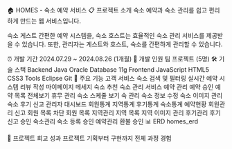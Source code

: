 🏠 HOMES - 숙소 예약 서비스
📋 프로젝트 소개
숙소 예약과 숙소 관리를 쉽고 편리하게 만드는 웹 서비스입니다.

숙소 게스트 간편한 예약 시스템을, 숙소 호스트는 효율적인 숙소 관리 서비스를 제공받을 수 있습니다. 또한, 관리자는 게스트와 호스트, 숙소를 간편하게 관리할 수 있습니다.

⏰ 개발 기간
2024.07.29 ~ 2024.08.26 (1개월)
👥 개발 인원
팀 프로젝트 (5명)
🛠️ 기술 스택
Backend
Java
Oracle Database 11g
Frontend
JavaScript
HTML5
CSS3
Tools
Eclipse
Git
📌 주요 기능
고객 서비스
숙소 검색 및 필터링
실시간 예약 시스템
리뷰 작성
마이페이지
메세지
숙소 추천
숙소 관리 서비스
예약 관리
예약 승인
예약 목록 전체보기
휴무 관리
숙소 스케줄 보기
숙 관리
숙소 정보 수정
숙소 이미지 관리
숙소 후기 신고
관리자
대시보드
회원통계
지역통계
후기통계
숙소통계
예약현황
회원관리
신고 회원 목록
차단 회원 목록
지역관리
지역 목록
지역 이미지 관리
후기관리
후기 신고 승인
숙소관리
숙소 등록 승인
예약관리
환불 승인
📊 ERD
homes_erd

📝 프로젝트 회고
성과
프로젝트 기획부터 구현까지 전체 과정 경험
